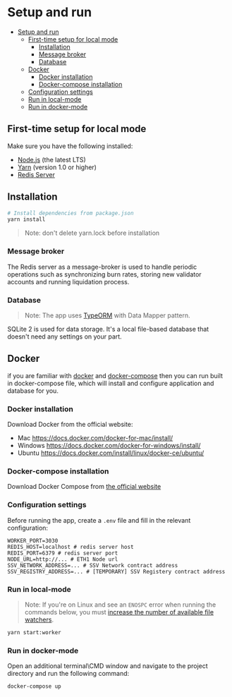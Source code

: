 # Setup and run

- [Setup and run](#setup-and-run)
  - [First-time setup for local mode](#first-time-setup-for-local-mode)
    - [Installation](#installation)
    - [Message broker](#message-broker)
    - [Database](#database)
  - [Docker](#docker)
    - [Docker installation](#docker-installation)
    - [Docker-compose installation](#docker-compose-installation)
  - [Configuration settings](#configuration-settings)
  - [Run in local-mode](#run-in-local-mode)
  - [Run in docker-mode](#run-in-docker-mode)

## First-time setup for local mode

Make sure you have the following installed:

- [Node.js](https://nodejs.org/en/) (the latest LTS)
- [Yarn](https://yarnpkg.com/lang/en/docs/install/) (version 1.0 or higher)
- [Redis Server](https://redis.io/topics/quickstart)

## Installation

```bash
# Install dependencies from package.json
yarn install
```

> Note: don't delete yarn.lock before installation

### Message broker

The Redis server as a message-broker is used to handle periodic operations such as synchronizing burn rates, storing new validator accounts and running liquidation process.

### Database

> Note: The app uses [TypeORM](https://github.com/typeorm/typeorm) with Data Mapper pattern.

SQLite 2 is used for data storage. It's a local file-based database that doesn't need any settings on your part.

## Docker

if you are familiar with [docker](https://www.docker.com/) and [docker-compose](https://docs.docker.com/compose) then you can run built in docker-compose file, which will install and configure application and database for you.

### Docker installation

Download Docker from the official website:

- Mac <https://docs.docker.com/docker-for-mac/install/>
- Windows <https://docs.docker.com/docker-for-windows/install/>
- Ubuntu <https://docs.docker.com/install/linux/docker-ce/ubuntu/>

### Docker-compose installation

Download Docker Compose from [the official website](https://docs.docker.com/compose/install)

### Configuration settings

Before running the app, create a `.env` file and fill in the relevant configuration:

```env
WORKER_PORT=3030
REDIS_HOST=localhost # redis server host
REDIS_PORT=6379 # redis server port
NODE_URL=http://... # ETH1 Node url
SSV_NETWORK_ADDRESS=... # SSV Network contract address
SSV_REGISTRY_ADDRESS=... # [TEMPORARY] SSV Registery contract address
```

### Run in local-mode

> Note: If you're on Linux and see an `ENOSPC` error when running the commands below, you must [increase the number of available file watchers](https://stackoverflow.com/questions/22475849/node-js-error-enospc#answer-32600959).

```bash
yarn start:worker
```

### Run in docker-mode

Open an additional terminal\CMD window and navigate to the project directory and run the following command:

```bash
docker-compose up
```

